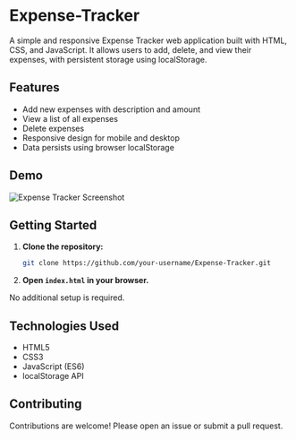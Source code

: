 # Expense-Tracker

A simple and responsive Expense Tracker web application built with HTML, CSS, and JavaScript. It allows users to add, delete, and view their expenses, with persistent storage using localStorage.

## Features

- Add new expenses with description and amount
- View a list of all expenses
- Delete expenses
- Responsive design for mobile and desktop
- Data persists using browser localStorage

## Demo

![Expense Tracker Screenshot](https://github.com/user-attachments/assets/af8f33a2-7feb-4a30-a68c-aace9af8bedf)


## Getting Started

1. **Clone the repository:**
    ```bash
    git clone https://github.com/your-username/Expense-Tracker.git
    ```
2. **Open `index.html` in your browser.**

No additional setup is required.

## Technologies Used

- HTML5
- CSS3
- JavaScript (ES6)
- localStorage API

## Contributing

Contributions are welcome! Please open an issue or submit a pull request.
